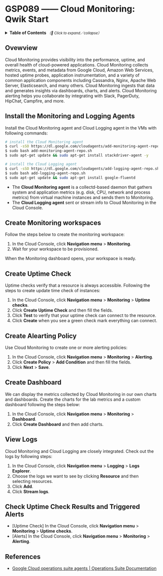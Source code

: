 # GSP089 —— Cloud Monitoring: Qwik Start

<details>
  <summary>
    <strong>Table of Contents</strong>
    <small><em>（🔎 Click to expand／collapse）</em></small>
  </summary>

- [Ovewview](#ovewview)
- [Install the Monitoring and Logging Agents](#install-the-monitoring-and-logging-agents)
- [Create Monitoring workspaces](#create-monitoring-workspaces)
- [Create Uptime Check](#create-uptime-check)
- [Create Alearting Policy](#create-alearting-policy)
- [Create Dashboard](#create-dashboard)
- [View Logs](#view-logs)
- [Check Uptime Check Results and Triggered Alerts](#check-uptime-check-results-and-triggered-alerts)
- [References](#references)

</details>

## Ovewview

Cloud Monitoring provides visibility into the performance, uptime, and overall health of cloud-powered applications. Cloud Monitoring collects metrics, events, and metadata from Google Cloud, Amazon Web Services, hosted uptime probes, application instrumentation, and a variety of common application components including Cassandra, Nginx, Apache Web Server, Elasticsearch, and many others. Cloud Monitoring ingests that data and generates insights via dashboards, charts, and alerts. Cloud Monitoring alerting helps you collaborate by integrating with Slack, PagerDuty, HipChat, Campfire, and more.

## Install the Monitoring and Logging Agents

Install the Cloud Monitoring agent and Cloud Logging agent in the VMs with following commands:

```bash
# install the Cloud Monitoring agent
$ curl -sSO https://dl.google.com/cloudagents/add-monitoring-agent-repo.sh
$ sudo bash add-monitoring-agent-repo.sh
$ sudo apt-get update && sudo apt-get install stackdriver-agent -y

# install the Cloud Logging agent
$ curl -sSO https://dl.google.com/cloudagents/add-logging-agent-repo.sh
$ sudo bash add-logging-agent-repo.sh
$ sudo apt-get update && sudo apt-get install google-fluentd
```

- The **Cloud Monitoring agent** is a collectd-based daemon that gathers system and application metrics (e.g. disk, CPU, network and process metrics) from virtual machine instances and sends them to Monitoring.
- The **Cloud Logging agent** sent or stream info to Cloud Monitoring in the Cloud Console.

## Create Monitoring workspaces

Follow the steps below to create the monitoring workspace:

1. In the Cloud Console, click **Navigation menu** > **Monitoring**.
2. Wait for your workspace to be provisioned.

When the Monitoring dashboard opens, your workspace is ready.

## Create Uptime Check

Uptime checks verify that a resource is always accessible. Following the steps to create update time check of instances:

1. In the Cloud Console, click **Navigation menu** > **Monitoring** > **Uptime checks**.
2. Click **Create Uptime Check** and then fill the fields.
3. Click **Test** to verify that your uptime check can connect to the resource.
4. Click **Create** when you see a green check mark everything can connect.

## Create Alearting Policy

Use Cloud Monitoring to create one or more alerting policies:

1. In the Cloud Console, click **Navigation menu** > **Monitoring** > **Alerting**.
2. Click **Create Policy** > **Add Condition** and then fill the fields.
3. Click **Next** > **Save**.

## Create Dashboard

We can display the metrics collected by Cloud Monitoring in our own charts and dashboards. Create the charts for the lab metrics and a custom dashboard following the steps below:

1. In the Cloud Console, click **Navigation menu** > **Monitoring** > **Dashboard**.
2. Click **Create Dashboard** and then add charts.

## View Logs

Cloud Monitoring and Cloud Logging are closely integrated. Check out the logs by following steps:

1. In the Cloud Console, click **Navigation menu** > **Logging** > **Logs Explorer**.
2. Choose the logs we want to see by clicking **Resource** and then selecting resources.
3. Click **Add**.
4. Click **Stream logs**.

## Check Uptime Check Results and Triggered Alerts

- [Uptime Check] In the Cloud Console, click **Navigation menu** > **Monitoring** > **Uptime checks**.
- [Alerts] In the Cloud Console, click **Navigation menu** > **Monitoring** > **Alerting**.

## References

- [Google Cloud operations suite agents | Operations Suite Documentation](https://cloud.google.com/monitoring/agent)